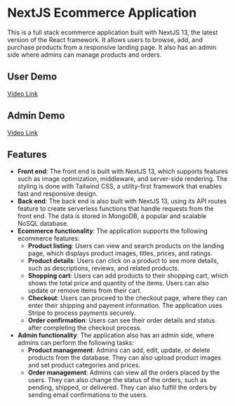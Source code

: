# NextJS Ecommerce Application

This is a full stack ecommerce application built with NextJS 13, the latest version of the React framework. It allows users to browse, add, and purchase products from a responsive landing page. It also has an admin side where admins can manage products and orders.



## User Demo
[Video Link](https://www.loom.com/share/91da622bdee64126811f19ed71fbb94e?sid=d282654d-d9a0-48a0-adf6-add8eadf5277)

## Admin Demo

[Video Link](https://www.loom.com/share/52e8e0c6235744f996af0d94d37bf07b?sid=f80e4da7-b66a-4459-b37c-beefbaad0afc)

## Features

- **Front end**: The front end is built with NextJS 13, which supports features such as image optimization, middleware, and server-side rendering. The styling is done with Tailwind CSS, a utility-first framework that enables fast and responsive design.
- **Back end**: The back end is also built with NextJS 13, using its API routes feature to create serverless functions that handle requests from the front end. The data is stored in MongoDB, a popular and scalable NoSQL database.
- **Ecommerce functionality**: The application supports the following ecommerce features:
  - **Product listing**: Users can view and search products on the landing page, which displays product images, titles, prices, and ratings.
  - **Product details**: Users can click on a product to see more details, such as descriptions, reviews, and related products.
  - **Shopping cart**: Users can add products to their shopping cart, which shows the total price and quantity of the items. Users can also update or remove items from their cart.
  - **Checkout**: Users can proceed to the checkout page, where they can enter their shipping and payment information. The application uses Stripe to process payments securely.
  - **Order confirmation**: Users can see their order details and status after completing the checkout process.
- **Admin functionality**: The application also has an admin side, where admins can perform the following tasks:
  - **Product management**: Admins can add, edit, update, or delete products from the database. They can also upload product images and set product categories and prices.
  - **Order management**: Admins can view all the orders placed by the users. They can also change the status of the orders, such as pending, shipped, or delivered. They can also fulfill the orders by sending email confirmations to the users.
